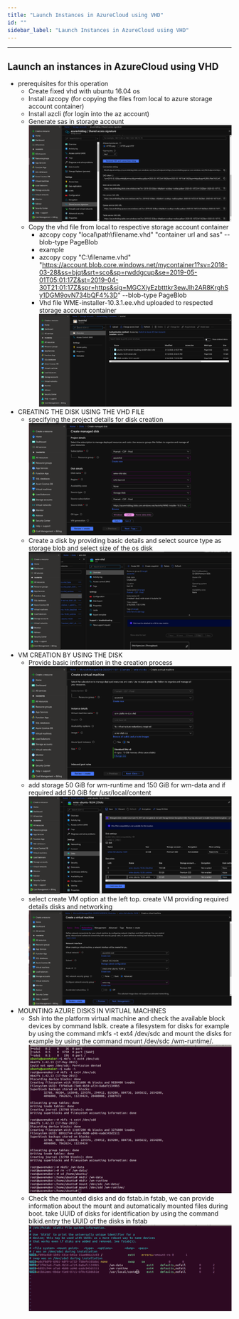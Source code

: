 ```yaml
---
title: "Launch Instances in AzureCloud using VHD"
id: ""
sidebar_label: "Launch Instances in AzureCloud using VHD"
---
```

---

## Launch an instances in AzureCloud using VHD 
- prerequisites for this operation
  - Create fixed vhd with ubuntu 16.04 os
  - Install azcopy (for copying the files from local to azure storage account container)
  - Install azcli (for login into the az account)
  - Generate sas in storage account
  	  [![](/learn/assets/wme-setup/wme-setup-in-azure-using-vhd/generate-sas.png)](/learn/assets/wme-setup/wme-setup-in-azure-using-vhd/generate-sas.png)
  - Copy the vhd file from local to respective storage account container
    - azcopy copy "local\path\filename.vhd" "container url and sas" --blob-type PageBlob
    - example
    - azcopy copy "C:\filename.vhd" "https://account.blob.core.windows.net/mycontainer1?sv=2018-03-28&ss=bjqt&srt=sco&sp=rwddgcup&se=2019-05-01T05:01:17Z&st=2019-04-30T21:01:17Z&spr=https&sig=MGCXiyEzbtttkr3ewJIh2AR8KrghSy1DGM9ovN734bQF4%3D" --blob-type PageBlob
    - Vhd file WME-installer-10.3.1.ee.vhd uploaded to respected storage account container
  	  [![](/learn/assets/wme-setup/wme-setup-in-azure-using-vhd/vhd-upload.png)](/learn/assets/wme-setup/wme-setup-in-azure-using-vhd/vhd-upload.png)
- CREATING THE DISK USING THE VHD FILE
  - specifying the project details for disk creation
  	  [![](/learn/assets/wme-setup/wme-setup-in-azure-using-vhd/disk-project-details.png)](/learn/assets/wme-setup/wme-setup-in-azure-using-vhd/disk-project-details.png)
  - Create a disk by providing basic details and select source type as storage blob and select size of the os disk
  	  [![](/learn/assets/wme-setup/wme-setup-in-azure-using-vhd/disk-creation.png)](/learn/assets/wme-setup/wme-setup-in-azure-using-vhd/disk-creation.png)
- VM CREATION BY USING THE DISK
  - Provide basic information in the creation process
  	  [![](/learn/assets/wme-setup/wme-setup-in-azure-using-vhd/vm-vhd-basic.png)](/learn/assets/wme-setup/wme-setup-in-azure-using-vhd/vm-vhd-basic.png)
  - add storage 50 GiB for wm-runtime and 150 GiB for wm-data and if required add 50 GiB for /usr/local/content
  	  [![](/learn/assets/wme-setup/wme-setup-in-azure-using-vhd/vm-vhd-disks.png)](/learn/assets/wme-setup/wme-setup-in-azure-using-vhd/vm-vhd-disks.png)
  - select create VM option at the left top. create VM providing required details disks and networking
  	  [![](/learn/assets/wme-setup/wme-setup-in-azure-using-vhd/vm-vhd-networking.png)](/learn/assets/wme-setup/wme-setup-in-azure-using-vhd/vm-vhd-networking.png)
- MOUNTING AZURE DISKS IN VIRTUAL MACHINES
  - Ssh into the platform virtual machine and check the available block devices by command lsblk. create a filesystem for disks for example by using the command mkfs -t ext4 /dev/sdc and mount the disks for example by using the command mount /dev/sdc /wm-runtime/.   
  	  [![](/learn/assets/wme-setup/wme-setup-in-azure-using-vhd/vm-vhd-mount-volumes.png)](/learn/assets/wme-setup/wme-setup-in-azure-using-vhd/vm-vhd-mount-volumes.png)
  - Check the mounted disks and do fstab.in fstab, we can provide information about the mount and automatically mounted files during boot. take UUID of disks for identification by using the command blkid.entry the  UUID of the disks in fstab
  	  [![](/learn/assets/wme-setup/wme-setup-in-azure-using-vhd/vm-vhd-fstab.png)](/learn/assets/wme-setup/wme-setup-in-azure-using-vhd/vm-vhd-fstab.png)



 



